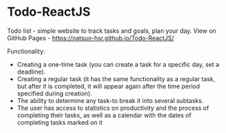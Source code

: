 # Todo-ReactJS

Todo list - simple website to track tasks and goals, plan your day.
View on GitHub Pages - https://natsuo-hsr.github.io/Todo-ReactJS/

Functionality:
  * Creating a one-time task (you can create a task for a specific day, set a deadline).
  * Creating a regular task (it has the same functionality as a regular task,
    but after it is completed, it will appear again after the time period specified during creation).
  * The ability to determine any task-to break it into several subtasks.
  * The user has access to statistics on productivity and the process of completing their tasks,
    as well as a calendar with the dates of completing tasks marked on it
